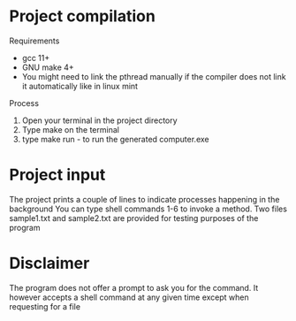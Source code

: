 Project compilation
=======================
Requirements
* gcc 11+
* GNU make 4+
* You might need to link the pthread manually if the compiler does not link it automatically like in linux mint

Process
1. Open your terminal in the project directory
2. Type make on the terminal
3. type make run - to run the generated computer.exe

Project input
=======================
The project prints a couple of lines to indicate processes happening in the background
You can type shell commands 1-6 to invoke a method.
Two files sample1.txt and sample2.txt are provided for testing purposes of the program

Disclaimer
=======================
The program does not offer a prompt to ask you for the command. It however accepts a shell command at any given time except when requesting for a file